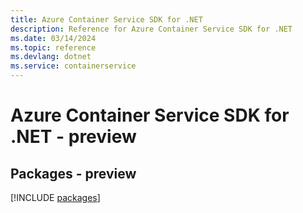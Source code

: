 ```yaml
---
title: Azure Container Service SDK for .NET
description: Reference for Azure Container Service SDK for .NET
ms.date: 03/14/2024
ms.topic: reference
ms.devlang: dotnet
ms.service: containerservice
---
```

# Azure Container Service SDK for .NET - preview
## Packages - preview
[!INCLUDE [packages](container-service-index.md)]